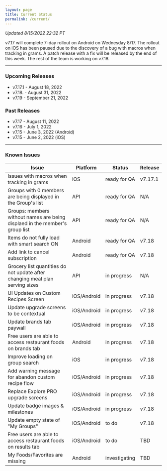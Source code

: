 ```yaml
---
layout: page
title: Current Status
permalink: /current/
---
```


_Updated 8/15/2022 22:32 PT_

v7.17 will complete 7-day rollout on Android on Wednesday 8/17. The rollout on iOS has been paused due to the discovery of a bug with macros when tracking in grams. A patch release with a fix will be released by the end of this week. The rest of the team is working on v7.18.

***

### Upcoming Releases
- v7.17.1 - August 18, 2022
- v7.18.  - August 31, 2022
- v7.19   - September 21, 2022
 
### Past Releases
- v7.17   - August 11, 2022
- v7.16   - July 1, 2022
- v7.15   - June 3, 2022 (Android)
- v7.15   - June 2, 2022 (iOS)

***

### Known Issues

|Issue                          |Platform   | Status    | Release           |
| ---                           | ---       | ---       | ---               |
|Issues with macros when tracking in grams |iOS |ready for QA| v7.17.1|
|Groups with 0 members are being displayed in the Group's list |API |ready for QA| N/A|
|Groups: members without names are being displaed in the member's group list|API|ready for QA| N/A|
|Items do not fully load with smart search ON |Android |ready for QA| v7.18|
|Add link to cancel subscription |Android |ready for QA| v7.18|
|Grocery list quantities do not update after changing meal plan serving sizes|API|in progress| N/A|
|UI Updates on Custom Recipes Screen |iOS/Android |in progress| v7.18|
|Update upgrade screens to be contextual |iOS/Android |in progress| v7.18|
|Update brands tab paywall |iOS/Android |in progress| v7.18|
|Free users are able to access restaurant foods on brands tab|Android |in progress| v7.18|
|Improve loading on group search |iOS |in progress| v7.18|
|Add warning message for abandon custom recipe flow |iOS/Android |in progress| v7.18|
|Replace Explore PRO upgrade screens |iOS/Android |in progress| v7.18|
|Update badge images & milestones |iOS/Android |in progress| v7.18|
|Update empty state of "My Groups"|iOS/Android |to do| v7.18|
|Free users are able to access restaurant foods on results tab|iOS/Android |to do| TBD|
|My Foods/Favorites are missing |Android |investigating| TBD|
